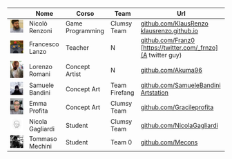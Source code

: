 ﻿|   | Nome | Corso | Team | Url |
|---|---|---|---|---|
|![](./NicoloRenzoni/profile_lr.jpg) | Nicolò Renzoni | Game Programming | Clumsy Team | [github.com/KlausRenzo](https://github.com/KlausRenzo)<br>[klausrenzo.github.io](https://klausrenzo.github.io)
|![](./Francesco_Lanzo/finalspace-hue-profile.png) | Francesco Lanzo | Teacher | N | [github.com/Franz0](https://github.com/Franz0)<br>[https://twitter.com/_frnzo](A twitter guy)
|![](./Lorenzo_Romani/Photo.jpg) | Lorenzo Romani | Concept Artist | N | [github.com/Akuma96](https://github.com/Akuma96)|
|![](./Samuele_Bandini/samuelebandini-pic.jpg) | Samuele Bandini | Concept Art | Team Firefang | [github.com/SamueleBandini](https://github.com/SamueleBandini)<br>[Artstation](https://www.artstation.com/samuelebandini)|
|![](./Emma_Profita/Profile_Picture.jpg) | Emma Profita | Concept Art | Clumsy Team | [github.com/Gracileprofita](https://github.com/Gracileprofita)|
|![](./Nicola_Gagliardi/N_G_Profilepic.jpg) | Nicola Gagliardi | Student | Clumsy Team | [github.com/NicolaGagliardi](https://github.com/NicolaGagliardi)|
|![](./Tommaso_Mechini/tommy.jpg) | Tommaso Mechini | Student | Team 0 | [github.com/Mecons](https://github.com/Mecons)|

